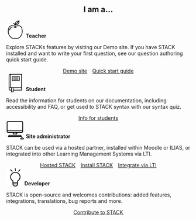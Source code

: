 <center><b><h2>I am a...</h2></b></center>

<div class="container">
	<div class="row">
	<div class="col-lg-6">
		<div class="row mt-3">
			<img src="../img/apple.svg" alt="" height="50" width="50" style="vertical-align: text-bottom;"/>&nbsp;<h4 style="display:inline;">Teacher</h4>
			<p>Explore STACKs features by visiting our Demo site. If you have STACK installed and want to write your first question, see our question authoring quick start guide.</p>
		</div>
		<div>
			<center><a class="btn btn-primary btn-lg" href="https://stack-demo.maths.ed.ac.uk/demo/?redirect=0" role="button">Demo site</a>&emsp;<a class="btn btn-primary btn-lg" href="https://docs.stack-assessment.org/en/AbInitio/Authoring_quick_start_1/" role="button">Quick start guide</a></center>
		</div>
	</div>
	<div class="col-lg-6">
		<div class="row mt-3">
			<img src="../img/student_book.svg" alt="" height="50" width="50" style="vertical-align: text-bottom;"/>&nbsp;<h4 style="display:inline;">Student</h4>
			<p>
			Read the information for students on our documentation, including accessibility and FAQ, or get used to STACK syntax with our syntax quiz.</p>
		</div>
		<div>
			<center><a class="btn btn-primary btn-lg" href="https://docs.stack-assessment.org/en/Students/" role="button">Info for students</a></center>
		</div>
	</div>
	</div>
	<div class="row mt-4">
	<div class="col-lg-6">
		<div class="row mt-3">
			<img src="../img/site_admin.svg" alt="" height="50" width="50" style="vertical-align: text-bottom;"/>&nbsp;<h4 style="display:inline;">Site administrator</h4>
			<p>STACK can be used via a hosted partner, installed within Moodle or ILIAS, or integrated into other Learning Management Systems via LTI.</p>
		</div>
		<div>
			<center><a class="btn btn-primary btn-lg" href="https://stack.edina.ac.uk" role="button">Hosted STACK</a>&emsp;<a class="btn btn-primary btn-lg" href="https://docs.stack-assessment.org/en/Installation/" role="button">Install STACK</a>&emsp;<a class="btn btn-primary btn-lg" href="https://docs.stack-assessment.org/en/Installation/LTI/" role="button">Integrate via LTI</a>
		</div>
	</div>
	<div class="col-lg-6">
		<div class="row mt-3">
			<img src="../img/developer.svg" alt="" height="50" width="50" style="vertical-align: text-bottom;"/><h4 style="display:inline;">Developer</h4>
			<p>STACK is open-source and welcomes contributions: added features, integrations, translations, bug reports and more.</p>
		</div>
		<div>
			<center><a class="btn btn-primary btn-lg" href="https://docs.stack-assessment.org/en/Developer/" role="button">Contribute to STACK</a></center>
		</div>
	</div>
	</div>
</div> 